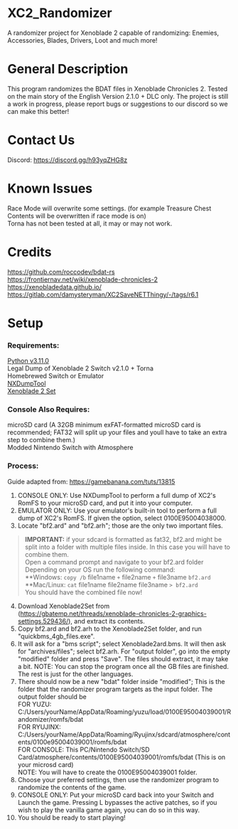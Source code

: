 # XC2_Randomizer
A randomizer project for Xenoblade 2 capable of randomizing: Enemies, Accessories, Blades, Drivers, Loot and much more!


# General Description
This program randomizes the BDAT files in Xenoblade Chronicles 2. Tested on the main story of the English Version 2.1.0 + DLC only. The project is still a work in progress, please report bugs or suggestions to our discord so we can make this better!

# Contact Us
Discord: https://discord.gg/h93yqZHG8z

# Known Issues
Race Mode will overwrite some settings. (for example Treasure Chest Contents will be overwritten if race mode is on)\
Torna has not been tested at all, it may or may not work.


# Credits
https://github.com/roccodev/bdat-rs \
https://frontiernav.net/wiki/xenoblade-chronicles-2 \
https://xenobladedata.github.io/ \
https://gitlab.com/damysteryman/XC2SaveNETThingy/-/tags/r6.1 

# Setup

### Requirements:
[Python v3.11.0](https://www.python.org/downloads/release/python-3110/)\
Legal Dump of Xenoblade 2 Switch v2.1.0 + Torna\
Homebrewed Switch or Emulator\
[NXDumpTool](https://github.com/DarkMatterCore/nxdumptool)\
[Xenoblade 2 Set](https://gbatemp.net/threads/xenoblade-chronicles-2-graphics-settings.529436/)

### Console Also Requires:
microSD card (A 32GB minimum exFAT-formatted microSD card is recommended; FAT32 will split up your files and youll have to take an extra step to combine them.)\
Modded Nintendo Switch with Atmosphere


### Process:
Guide adapted from: https://gamebanana.com/tuts/13815 

1. CONSOLE ONLY: Use NXDumpTool to perform a full dump of XC2's RomFS to your microSD card, and put it into your computer.
2. EMULATOR ONLY: Use your emulator's built-in tool to perform a full dump of XC2's RomFS. If given the option, select 0100E95004038000.
3. Locate "bf2.ard" and "bf2.arh"; those are the only two important files.
> **IMPORTANT:** if your sdcard is formatted as fat32, bf2.ard might be split into a folder with multiple files inside. In this case you will have to combine them.\
> Open a command prompt and navigate to your bf2.ard folder\
> Depending on your OS run the following command:\
> **Windows: `copy /b` file1name `+` file2name `+` file3name `bf2.ard`\
> **Mac/Linux: `cat` file1name file2name file3name `> bf2.ard`\
> You should have the combined file now!
4. Download Xenoblade2Set from (https://gbatemp.net/threads/xenoblade-chronicles-2-graphics-settings.529436/), and extract its contents.
5. Copy bf2.ard and bf2.arh to the Xenoblade2Set folder, and run "quickbms_4gb_files.exe".
6. It will ask for a "bms script"; select Xenoblade2ard.bms. It will then ask for "archives/files"; select bf2.arh. For "output folder", go into the empty "modified" folder and press "Save". The files should extract, it may take a bit. NOTE: You can stop the program once all the GB files are finished. The rest is just for the other languages.
7. There should now be a new "bdat" folder inside "modified"; This is the folder that the randomizer program targets as the input folder. The output folder should be\
FOR YUZU: C:/Users/yourName/AppData/Roaming/yuzu/load/0100E95004039001/Randomizer/romfs/bdat\
FOR RYUJINX: C:/Users/yourName/AppData/Roaming/Ryujinx/sdcard/atmosphere/contents/0100e95004039001/romfs/bdat\
FOR CONSOLE: This PC/Nintendo Switch/SD Card/atmosphere/contents/0100E95004039001/romfs/bdat (This is on your microsd card)\
NOTE: You will have to create the 0100E95004039001 folder.
8. Choose your preferred settings, then use the randomizer program to randomize the contents of the game.
9. CONSOLE ONLY: Put your microSD card back into your Switch and Launch the game. Pressing L bypasses the active patches, so if you wish to play the vanilla game again, you can do so in this way.
10. You should be ready to start playing!